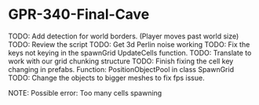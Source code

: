 # GPR-340-Final-Cave

TODO: Add detection for world borders. (Player moves past world size)
TODO: Review the script
TODO: Get 3d Perlin noise working
TODO: Fix the keys not keying in the spawnGrid UpdateCells function. 
TODO: Translate to work with our grid chunking structure
TODO: Finish fixing the cell key changing in prefabs. Function: PositionObjectPool in class SpawnGrid
TODO: Change the objects to bigger meshes to fix fps issue.

NOTE: Possible error: Too many cells spawning
